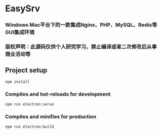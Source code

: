 # EasySrv
### Windows Mac平台下的一款集成Nginx、PHP、MySQL、Redis等GUI集成环境
### 版权声明：此源码仅供个人研究学习，禁止编译或者二次修改后从事商业活动等
## Project setup
```
npm install
```

### Compiles and hot-reloads for development
```
npm run electron:serve
```

### Compiles and minifies for production
```
npm run electron:build
```